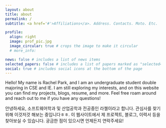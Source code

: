 ```yaml
---
layout: about
title: about
permalink: /
subtitle: <a href='#'>Affiliations</a>. Address. Contacts. Moto. Etc.

profile:
  align: right
  image: prof_pic.jpg
  image_circular: true # crops the image to make it circular
  # more_info: 

news: false # includes a list of news items
selected_papers: false # includes a list of papers marked as "selected={true}"
social: true # includes social icons at the bottom of the page
---
```


Hello! My name is Rachel Park, and I am an undergraduate student double majoring in CSE and IE. I am still exploring my interests, and on this website you can find my projects, blogs, resume, and more. Feel free roam around and reach out to me if you have any questions!

안녕하세요, 소프트웨어학과 및 산업공학과 전공중인 라첼이라고 합니다. 관심사를 찾기 위해 이것저것 해보는 중입니다ㅎㅎ. 이 웹사이트에서 제 프로젝트, 블로그, 이력서 등을 찾아보실 수 있습니다. 궁금한 점이 있으시면 언제든지 연락주세요!